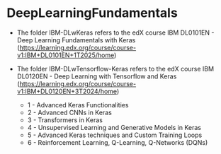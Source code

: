 # DeepLearningFundamentals

* The folder IBM-DLwKeras refers to the edX course IBM DL0101EN - Deep Learning Fundamentals with Keras (https://learning.edx.org/course/course-v1:IBM+DL0101EN+1T2025/home)

* The folder IBM-DLwTensorflow-Keras refers to the edX course IBM DL0120EN - Deep Learning with Tensorflow and Keras (https://learning.edx.org/course/course-v1:IBM+DL0120EN+3T2024/home)
  - 1 - Advanced Keras Functionalities
  - 2 - Advanced CNNs in Keras
  - 3 - Transformers in Keras
  - 4 - Unsupervised Learning and Generative Models in Keras
  - 5 - Advanced Keras techniques and Custom Training Loops
  - 6 - Reinforcement Learning, Q-Learning, Q-Networks (DQNs)
